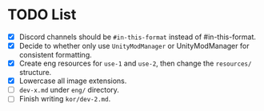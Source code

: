 # TODO List

- [x] Discord channels should be `#in-this-format` instead of #in-this-format.
- [x] Decide to whether only use `UnityModManager` or UnityModManager for consistent formatting.
- [x] Create eng resources for `use-1` and `use-2`, then change the `resources/` structure.
- [x] Lowercase all image extensions.
- [ ] `dev-x.md` under `eng/` directory.
- [ ] Finish writing `kor/dev-2.md`.